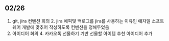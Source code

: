 ## 02/26
1. git, jira 컨벤션 회의
   2. jira 에픽및 백로그를 jira를 사용하는 이유인 애자일 소프트웨어 개발에 맞추어 작성하도록 컨벤션을 정해두었음
3. 아이디어 회의
   4. 카카오톡 선물하기 기반 선물할 아이템 추천 아이디어 추가
